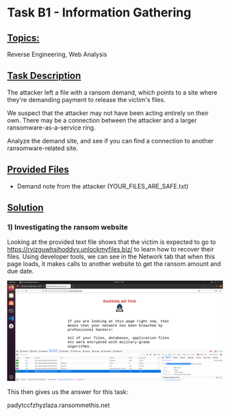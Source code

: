 
# **Task B1 - Information Gathering**

## <ins>Topics:</ins>

Reverse Engineering, Web Analysis

## <ins>Task Description<ins>

The attacker left a file with a ransom demand, which points to a site where they're demanding payment to release the victim's files.

We suspect that the attacker may not have been acting entirely on their own. There may be a connection between the attacker and a larger ransomware-as-a-service ring.

Analyze the demand site, and see if you can find a connection to another ransomware-related site.

## <ins>Provided Files<ins>

<ul>
<li>Demand note from the attacker (YOUR_FILES_ARE_SAFE.txt)</li>
</ul>

## <ins>Solution<ins>

### **1) Investigating the ransom website**

Looking at the provided text file shows that the victim is expected to go to https://rvizguwhsihoddyv.unlockmyfiles.biz/ to learn how to recover their files. Using developer tools, we can see in the Network tab that when this page loads, it makes calls to another website to get the ransom amount and due date.

<img src='ransom_request.png'>

This then gives us the answer for this task:

padytccfzhyzlaza.ransommethis.net